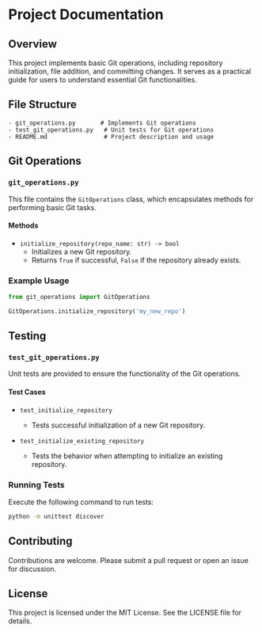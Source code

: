 # Project Documentation

## Overview

This project implements basic Git operations, including repository initialization, file addition, and committing changes. It serves as a practical guide for users to understand essential Git functionalities.

## File Structure

```
- git_operations.py       # Implements Git operations
- test_git_operations.py   # Unit tests for Git operations
- README.md                # Project description and usage
```

## Git Operations

### `git_operations.py`

This file contains the `GitOperations` class, which encapsulates methods for performing basic Git tasks.

#### Methods

- `initialize_repository(repo_name: str) -> bool`
  - Initializes a new Git repository.
  - Returns `True` if successful, `False` if the repository already exists.

### Example Usage

```python
from git_operations import GitOperations

GitOperations.initialize_repository('my_new_repo')
```

## Testing

### `test_git_operations.py`

Unit tests are provided to ensure the functionality of the Git operations.

#### Test Cases

- `test_initialize_repository`
  - Tests successful initialization of a new Git repository.
  
- `test_initialize_existing_repository`
  - Tests the behavior when attempting to initialize an existing repository.

### Running Tests

Execute the following command to run tests:

```bash
python -m unittest discover
```

## Contributing

Contributions are welcome. Please submit a pull request or open an issue for discussion.

## License

This project is licensed under the MIT License. See the LICENSE file for details.